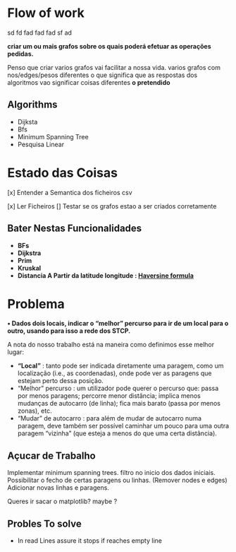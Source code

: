 #  Flow of work
 sd fd fad fad fad sf ad
 


**criar um ou mais grafos sobre os quais poderá efetuar as operações pedidas.**

Penso que criar varios grafos vai facilitar a nossa vida.
varios grafos com nos/edges/pesos diferentes
o que significa que as respostas dos algoritmos vao significar coisas diferentes
**o pretendido**

## Algorithms

- Dijksta
- Bfs 
- Minimum Spanning Tree
- Pesquisa Linear


# Estado das Coisas

[x] Entender a Semantica dos ficheiros csv

[x] Ler Ficheiros 
    [] Testar se os grafos estao a ser criados corretamente


## Bater Nestas Funcionalidades

- **BFs**
- **Dijkstra**
- **Prim**
- **Kruskal**
- **Distancia A Partir da latitude longitude : [Haversine formula](https://en.wikipedia.org/wiki/Haversine_formula)**


# Problema

**• Dados dois locais, indicar o “melhor” percurso para ir de um local para o outro, usando para isso a rede dos STCP.**

A nota do nosso trabalho está na maneira como definimos esse melhor lugar:

- **“Local”** : tanto pode ser indicada diretamente uma paragem, como um localização (i.e., as coordenadas),
onde pode ver as paragens que estejam perto dessa posição.
- “Melhor” percurso : um utilizador pode querer o percurso que: passa por menos paragens; percorre menor
distância; implica menos mudanças de autocarro (de linha); fica mais barato (passa por menos zonas), etc.
- “Mudar” de autocarro : para além de mudar de autocarro numa paragem, deve também ser possível
caminhar um pouco para uma outra paragem “vizinha” (que esteja a menos do que uma certa distância).

## Açucar de Trabalho
Implementar minimum spanning trees.
filtro no inicio dos dados iniciais.
Possibilitar o fecho de certas paragens ou linhas. (Remover nodes e edges)
Adicionar novas linhas e paragens.

Queres ir sacar o matplotlib? maybe ?



## Probles To solve


- In read Lines assure it stops if  reaches empty line